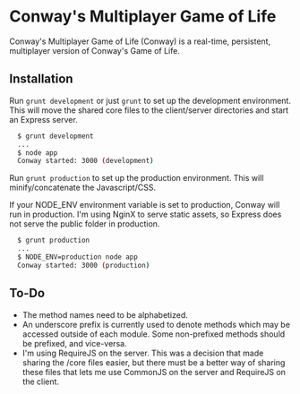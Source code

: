 # Conway's Multiplayer Game of Life

Conway's Multiplayer Game of Life (Conway) is a real-time, persistent, multiplayer version of Conway's Game of Life.

## Installation

Run `grunt development` or just `grunt` to set up the development environment. This will move the shared core files to the client/server directories and start an Express server. 

``` bash
  $ grunt development
  ...
  $ node app
  Conway started: 3000 (development)
```

Run `grunt production` to set up the production environment. This will minify/concatenate the Javascript/CSS.

If your NODE_ENV environment variable is set to production, Conway will run in production. I'm using NginX to serve static assets, so Express does not serve the public folder in production.

``` bash
  $ grunt production
  ...
  $ NODE_ENV=production node app
  Conway started: 3000 (production)
```

## To-Do

*   The method names need to be alphabetized.
*   An underscore prefix is currently used to denote methods which may be accessed outside of each module. Some non-prefixed methods should be prefixed, and vice-versa.
*   I'm using RequireJS on the server. This was a decision that made sharing the /core files easier, but there must be a better way of sharing these files that lets me use CommonJS on the server and RequireJS on the client. 